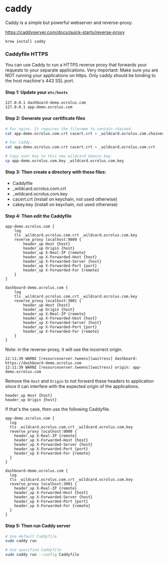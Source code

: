 # caddy

Caddy is a simple but powerful webserver and reverse-proxy.

https://caddyserver.com/docs/quick-starts/reverse-proxy

```
brew install caddy
```

### Caddyfile HTTPS
You can use Caddy to run a HTTPS reverse proxy that forwards your requests to your separate applications. 
Very important: Make sure you are NOT running your applications on https. 
Only caddy should be binding to the host machine's 443 SSL port.

#### Step 1: Update your `etc/hosts`
```
127.0.0.1 dashboard-demo.ocrolus.com
127.0.0.1 app-demo.ocrolus.com
```

#### Step 2: Generate your certificate files

```sh
# For nginx. It requires the filename to contain chained.
cat app-demo.ocrolus.com.crt cacert.crt > _wildcard.ocrolus.com.chained.crt

# For Caddy.
cat app-demo.ocrolus.com.crt cacert.crt > _wildcard.ocrolus.com.crt

# Copy over key to this new wildcard domain key.
cp app-demo.ocrolus.com.key _wildcard.ocrolus.com.key
```

#### Step 3: Then create a directory with these files:
- Caddyfile
- _wildcard.ocrolus.com.crt
- _wildcard.ocrolus.com.key
- cacert.crt (install on keychain, not used otherwise)
- cakey.key (install on keychain, not used otherwise)

#### Step 4: Then edit the Caddyfile 
```caddy
app-demo.ocrolus.com {
	log
	tls _wildcard.ocrolus.com.crt _wildcard.ocrolus.com.key
	reverse_proxy localhost:9000 {
		header_up Host {host}
		header_up Origin {host}	
		header_up X-Real-IP {remote}
		header_up X-Forwarded-Host {host}
		header_up X-Forwarded-Server {host}
		header_up X-Forwarded-Port {port}
		header_up X-Forwarded-For {remote}
	}
}

dashboard-demo.ocrolus.com {
	log
	tls _wildcard.ocrolus.com.crt _wildcard.ocrolus.com.key
	reverse_proxy localhost:3001 {
		header_up Host {host}
		header_up Origin {host}	
		header_up X-Real-IP {remote}
		header_up X-Forwarded-Host {host}
		header_up X-Forwarded-Server {host}
		header_up X-Forwarded-Port {port}
		header_up X-Forwarded-For {remote}
	}
}
```

Note: in the reverse-proxy, it will use the incorrect origin. 
```
12:11:39 WARNI [resourceserver.tweens][waitress] dashboard: https://dashboard-demo.ocrolus.com
12:11:39 WARNI [resourceserver.tweens][waitress] origin: app-demo.ocrolus.com
```

Remove the `Host` and `Origin` to not forward these headers to application since it can 
interfere with the expected origin of the applications.
```
header_up Host {host}
header_up Origin {host}
```

If that's the case, then use the following Caddyfile.

```
app-demo.ocrolus.com {
  log
  tls _wildcard.ocrolus.com.crt _wildcard.ocrolus.com.key
  reverse_proxy localhost:9000 {
    header_up X-Real-IP {remote}
    header_up X-Forwarded-Host {host}
    header_up X-Forwarded-Server {host}
    header_up X-Forwarded-Port {port}
    header_up X-Forwarded-For {remote}
  }
}

dashboard-demo.ocrolus.com {
  log
  tls _wildcard.ocrolus.com.crt _wildcard.ocrolus.com.key
  reverse_proxy localhost:3001 {
    header_up X-Real-IP {remote}
    header_up X-Forwarded-Host {host}
    header_up X-Forwarded-Server {host}
    header_up X-Forwarded-Port {port}
    header_up X-Forwarded-For {remote}
  }
}

```


#### Step 5: Then run Caddy server
```sh
# Use default Caddyfile
sudo caddy run 

# Use specified Caddyfile
sudo caddy run --config Caddyfile
```
